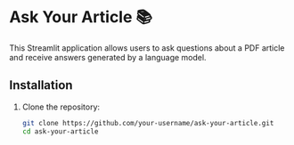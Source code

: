 # Ask Your Article 📚

This Streamlit application allows users to ask questions about a PDF article and receive answers generated by a language model.

## Installation

1. Clone the repository:

   ```bash
   git clone https://github.com/your-username/ask-your-article.git
   cd ask-your-article